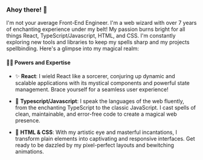 ### Ahoy there! 🖖

I'm not your average Front-End Engineer. I'm a web wizard with over 7 years of enchanting experience under my belt! My passion burns bright for all things React, TypeScript/Javascript, HTML, and CSS. I'm constantly exploring new tools and libraries to keep my spells sharp and my projects spellbinding. Here's a glimpse into my magical realm:

#### 🧙‍♂️ Powers and Expertise
- ✨ **React**: I wield React like a sorcerer, conjuring up dynamic and scalable applications with its mystical components and powerful state management. Brace yourself for a seamless user experience!

- 🔮 **Typescript/Javascript**: I speak the languages of the web fluently, from the enchanting TypeScript to the classic JavaScript. I cast spells of clean, maintainable, and error-free code to create a magical web presence.

- 💅 **HTML & CSS**: With my artistic eye and masterful incantations, I transform plain elements into captivating and responsive interfaces. Get ready to be dazzled by my pixel-perfect layouts and bewitching animations.
